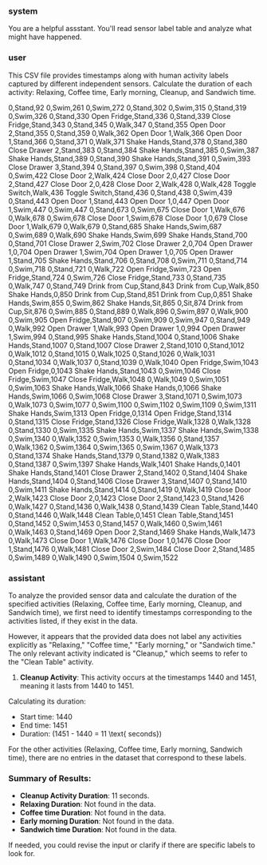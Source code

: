 ### system
You are a helpful assstant. You'll read sensor label table and analyze what might have happened.
### user

This CSV file provides timestamps along with human activity labels captured by different independent sensors.
Calculate the duration of each activity: Relaxing, Coffee time, Early morning, Cleanup, and Sandwich time.
    
0,Stand,92
0,Swim,261
0,Swim,272
0,Stand,302
0,Swim,315
0,Stand,319
0,Swim,326
0,Stand,330
Open Fridge,Stand,336
0,Stand,339
Close Fridge,Stand,343
0,Stand,345
0,Walk,347
0,Stand,355
Open Door 2,Stand,355
0,Stand,359
0,Walk,362
Open Door 1,Walk,366
Open Door 1,Stand,366
0,Stand,371
0,Walk,371
Shake Hands,Stand,378
0,Stand,380
Close Drawer 2,Stand,383
0,Stand,384
Shake Hands,Stand,385
0,Swim,387
Shake Hands,Stand,389
0,Stand,390
Shake Hands,Stand,391
0,Swim,393
Close Drawer 3,Stand,394
0,Stand,397
0,Swim,398
0,Stand,404
0,Swim,422
Close Door 2,Walk,424
Close Door 2,0,427
Close Door 2,Stand,427
Close Door 2,0,428
Close Door 2,Walk,428
0,Walk,428
Toggle Switch,Walk,436
Toggle Switch,Stand,436
0,Stand,438
0,Swim,439
0,Stand,443
Open Door 1,Stand,443
Open Door 1,0,447
Open Door 1,Swim,447
0,Swim,447
0,Stand,673
0,Swim,675
Close Door 1,Walk,676
0,Walk,678
0,Swim,678
Close Door 1,Swim,678
Close Door 1,0,679
Close Door 1,Walk,679
0,Walk,679
0,Stand,685
Shake Hands,Swim,687
0,Swim,689
0,Walk,690
Shake Hands,Swim,699
Shake Hands,Stand,700
0,Stand,701
Close Drawer 2,Swim,702
Close Drawer 2,0,704
Open Drawer 1,0,704
Open Drawer 1,Swim,704
Open Drawer 1,0,705
Open Drawer 1,Stand,705
Shake Hands,Stand,706
0,Stand,708
0,Swim,711
0,Stand,714
0,Swim,718
0,Stand,721
0,Walk,722
Open Fridge,Swim,723
Open Fridge,Stand,724
0,Swim,726
Close Fridge,Stand,733
0,Stand,735
0,Walk,747
0,Stand,749
Drink from Cup,Stand,843
Drink from Cup,Walk,850
Shake Hands,0,850
Drink from Cup,Stand,851
Drink from Cup,0,851
Shake Hands,Swim,855
0,Swim,862
Shake Hands,Sit,865
0,Sit,874
Drink from Cup,Sit,876
0,Swim,885
0,Stand,889
0,Walk,896
0,Swim,897
0,Walk,900
0,Swim,905
Open Fridge,Stand,907
0,Swim,909
0,Swim,947
0,Stand,949
0,Walk,992
Open Drawer 1,Walk,993
Open Drawer 1,0,994
Open Drawer 1,Swim,994
0,Stand,995
Shake Hands,Stand,1004
0,Stand,1006
Shake Hands,Stand,1007
0,Stand,1007
Close Drawer 2,Stand,1010
0,Stand,1012
0,Walk,1012
0,Stand,1015
0,Walk,1025
0,Stand,1026
0,Walk,1031
0,Stand,1034
0,Walk,1037
0,Stand,1039
0,Walk,1040
Open Fridge,Swim,1043
Open Fridge,0,1043
Shake Hands,Stand,1043
0,Swim,1046
Close Fridge,Swim,1047
Close Fridge,Walk,1048
0,Walk,1049
0,Swim,1051
0,Swim,1063
Shake Hands,Walk,1066
Shake Hands,0,1066
Shake Hands,Swim,1066
0,Swim,1068
Close Drawer 3,Stand,1071
0,Swim,1073
0,Walk,1073
0,Swim,1077
0,Swim,1100
0,Swim,1102
0,Swim,1109
0,Swim,1311
Shake Hands,Swim,1313
Open Fridge,0,1314
Open Fridge,Stand,1314
0,Stand,1315
Close Fridge,Stand,1326
Close Fridge,Walk,1328
0,Walk,1328
0,Stand,1330
0,Swim,1335
Shake Hands,Swim,1337
Shake Hands,Swim,1338
0,Swim,1340
0,Walk,1352
0,Swim,1353
0,Walk,1356
0,Stand,1357
0,Walk,1362
0,Swim,1364
0,Swim,1365
0,Swim,1367
0,Walk,1373
0,Stand,1374
Shake Hands,Stand,1379
0,Stand,1382
0,Walk,1383
0,Stand,1387
0,Swim,1397
Shake Hands,Walk,1401
Shake Hands,0,1401
Shake Hands,Stand,1401
Close Drawer 2,Stand,1402
0,Stand,1404
Shake Hands,Stand,1404
0,Stand,1406
Close Drawer 3,Stand,1407
0,Stand,1410
0,Swim,1411
Shake Hands,Stand,1414
0,Stand,1419
0,Walk,1419
Close Door 2,Walk,1423
Close Door 2,0,1423
Close Door 2,Stand,1423
0,Stand,1426
0,Walk,1427
0,Stand,1436
0,Walk,1438
0,Stand,1439
Clean Table,Stand,1440
0,Stand,1446
0,Walk,1448
Clean Table,0,1451
Clean Table,Stand,1451
0,Stand,1452
0,Swim,1453
0,Stand,1457
0,Walk,1460
0,Swim,1461
0,Walk,1463
0,Stand,1469
Open Door 2,Stand,1469
Shake Hands,Walk,1473
0,Walk,1473
Close Door 1,Walk,1476
Close Door 1,0,1476
Close Door 1,Stand,1476
0,Walk,1481
Close Door 2,Swim,1484
Close Door 2,Stand,1485
0,Swim,1489
0,Walk,1490
0,Swim,1504
0,Swim,1522

### assistant
To analyze the provided sensor data and calculate the duration of the specified activities (Relaxing, Coffee time, Early morning, Cleanup, and Sandwich time), we first need to identify timestamps corresponding to the activities listed, if they exist in the data.

However, it appears that the provided data does not label any activities explicitly as "Relaxing," "Coffee time," "Early morning," or "Sandwich time." The only relevant activity indicated is "Cleanup," which seems to refer to the "Clean Table" activity.

1. **Cleanup Activity**: This activity occurs at the timestamps 1440 and 1451, meaning it lasts from 1440 to 1451.

Calculating its duration:
- Start time: 1440
- End time: 1451
- Duration: \(1451 - 1440 = 11 \text{ seconds}\)

For the other activities (Relaxing, Coffee time, Early morning, Sandwich time), there are no entries in the dataset that correspond to these labels.

### Summary of Results:
- **Cleanup Activity Duration**: 11 seconds.
- **Relaxing Duration**: Not found in the data.
- **Coffee time Duration**: Not found in the data.
- **Early morning Duration**: Not found in the data.
- **Sandwich time Duration**: Not found in the data. 

If needed, you could revise the input or clarify if there are specific labels to look for.
